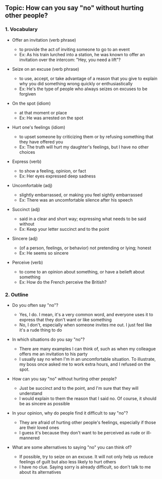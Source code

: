 ## Topic: How can you say "no" without hurting other people?

### 1. Vocabulary
- Offer an invitation (verb phrase)
  + to provide the act of inviting someone to go to an event
  + Ex: As his train lurched into a station, he was known to offer an invitation over the intercom: "Hey, you need a lift"?

- Seize on an excuse (verb phrase)
  + to use, accept, or take advantage of a reason that you give to explain why you did something wrong quickly or enthusiastically
  + Ex: He's the type of people who always seizes on excuses to be forgiven

- On the spot (idiom)
  + at that moment or place
  + Ex: He was arrested on the spot

- Hurt one's feelings (idiom)
  + to upset someone by criticizing them or by refusing something that they have offered you
  + Ex: The truth will hurt my daughter's feelings, but I have no other choices

- Express (verb)
  + to show a feeling, opinion, or fact
  + Ex: Her eyes expressed deep sadness

- Uncomfortable (adj)
  + slightly embarrassed, or making you feel sightly embarrassed
  + Ex: There was an uncomfortable silence after his speech

- Succinct (adj)
  + said in a clear and short way; expressing what needs to be said without
  + Ex: Keep your letter succinct and to the point

- Sincere (adj)
  + (of a person, feelings, or behavior) not pretending or lying; honest
  + Ex: He seems so sincere

- Perceive (verb)
  + to come to an opinion about something, or have a belieft about something
  + Ex: How do the French perceive the British?

### 2. Outline
- Do you often say "no"?
  + Yes, I do. I mean, it's a very common word, and everyone uses it to express that they don't want or like something
  + No, I don't, especially when someone invites me out. I just feel like it's a rude thing to do

- In which situations do you say "no"?
  + There are many examples I can think of, such as when my colleague offers me an invitation to his party
  + I usually say no when I'm in an uncomfortable situation. To illustrate, my boss once asked me to work extra hours, and I refused on the spot.

- How can you say "no" without hurting other people?
  + Just be succinct and to the point, and I'm sure that they will understand
  + I would explain to them the reason that I said no. Of course, it should be as sincere as possible

- In your opinion, why do people find it difficult to say "no"?
  + They are afraid of hurting other people's feelings, especially if those are their loved ones
  + I guess it's because they don't want to be perceived as rude or ill-mannered

- What are some alternatives to saying "no" you can think of?
  + If possible, try to seize on an excuse. It will not only help us reduce feelings of guilt but also less likely to hurt others
  + I have no clue. Saying sorry is already difficult, so don't talk to me about its alternatives